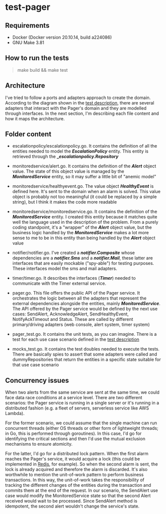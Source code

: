 # test-pager

## Requirements
- Docker (Docker version 20.10.14, build a224086)
- GNU Make 3.81

## How to run the tests
> make build && make test

## Architecture
I've tried to follow a ports and adapters approach to create the domain. According to the diagram shown in the [test description](https://github.com/aircall/technical-test-pager#problem), there are several adapters that interact with the Pager's domain and they are modelled through interfaces. In the next section, I'm describing each file content and how it maps the architecture.

## Folder content
- escalationpolicy/escalationpolicy.go. It contains the definition of all the entities needed to model the **_EscalationPolicy_** entity. This entity is retrieved through the **__escalationpolicy.Repository_**

- monitoredservice/alert.go. It contains the definition of the **_Alert_** object value. The state of this object value is managed by the **_MonitoredService_** entity, so it may suffer a little bit of "anemic model"

- monitoredservice/healthyevent.go. The value object **_HealthyEvent_** is defined here. It's sent to the domain when an alarm is solved. This value object is probably not too meaningful (it could be replaced by a simple string), but I think it makes the code more readable

- monitoredservice/monitoredservice.go. It contains the definition of the **_MonitoredService_** entity. I created this entity because it matches quite well the language used in the description of the problem. From a purely coding standpoint, it's a "wrapper" of the **_Alert_** object value, but the business logic handled by the **_MonitoredService_** makes a lot more sense to me to be in this entity than being handled by the **_Alert_** object value

- notifier/notifier.go. I've created a **_notifier.Composite_** whose dependencies are a **_notifier.Sms_** and a **_notifier.Mail_**, these latter are interfaces that are easily mockable ("spy-able") for testing purposes. These interfaces model the sms and mail adapters.

- timer/timer.go. It describes the interfaces (**_Timer_**) needed to communicate with the Timer external service.

- pager.go. This file offers the public API of the Pager service. It orchestrates the logic between all the adapters that represent the external dependencies alongside the entities, mainly **_MonitoredService_**. The API offered by the Pager service would be defined by the next use cases: SendAlert, AcknowledgeAlert, SendHealthyEvent, NotifyAckTimeout and Status. These are called by different primary/driving adapters (web console, alert system, timer system)

- pager_test.go. It contains the unit tests, as you can imagine. There is a test for each use case scenario defined in the [test description](https://github.com/aircall/technical-test-pager#use-case-scenarios)

- mocks_test.go. It contains the test doubles needed to execute the tests. There are basically spies to assert that some adapters were called and dummyRepositories that return the entities in a specific state suitable for that use case scenario

## Concurrency issues
When two alerts from the same service are sent at the same time, we could face data race conditions at a service level. There are two different scenarios: the Pager service is running in a single server or it's running in a distributed fashion (e.g. a fleet of servers, serverless service like AWS Lambda).

For the former scenario, we could assume that the single machine can run concurrent threads (either OS threads or other form of lightweight threads; in Go, this is performed through goroutines). In this case, I'd go for identifying the critical sections and then I'd use the mutual exclusion mechanisms to ensure atomicity.

For the latter, I'd go for a distributed lock pattern. When the first alarm reaches the Pager's service, it would acquire a lock (this could be implemented in [Redis](https://redis.io/docs/reference/patterns/distributed-locks/), for example). So when the second alarm is sent, the lock is already acquired and therefore the alarm is discarded. It's also worthwhile to mention the unit-of-work pattern to perform business transactions. In this way, the unit-of-work takes the responsibility of tracking the different changes of the entities during the transaction and commits them at the end of the request. In our scenario, the SendAlert use case would modify the MonitoredService state so that the second Alert received would wait to be processed. Since SendAlert method is idempotent, the second alert wouldn't change the service's state.